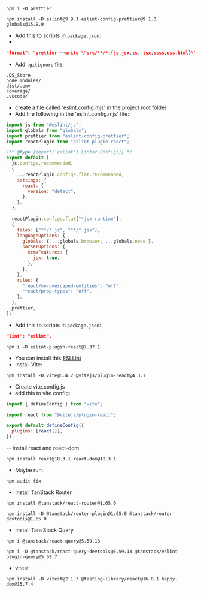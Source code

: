 ```
npm i -D prettier
```

```
npm install -D eslint@9.9.1 eslint-config-prettier@9.1.0 globals@15.9.0
```

- Add this to scripts in `package.json`:
-

```json
"format": "prettier --write \"src/**/*.{js,jsx,ts, tsx,scss,css,html}\""
```

- Add `.gitignore` file:

```
.DS_Store
node_modules/
dist/.env
coverage/
.vscode/

```

- create a file called 'eslint.config.mjs' in the project root folder
- Add the following in the 'eslint.config.mjs' file:

```js
import js from "@eslint/js";
import globals from "globals";
import prettier from "eslint-config-prettier";
import reactPlugin from "eslint-plugin-react";

/** @type {import('eslint').Linter.Config[]} */
export default [
  js.configs.recommended,
  {
    ...reactPlugin.configs.flat.recommended,
    settings: {
      react: {
        version: "detect",
      },
    },
  },

  reactPlugin.configs.flat["*jsx-runtime"],
  {
    files: ["**/*.js", "**/*.jsx"],
    languageOptions: {
      globals: { ...globals.browser, ...globals.node },
      parserOptions: {
        ecmaFeatures: {
          jsx: true,
        },
      },
    },
    rules: {
      "react/no-unescaped-entities": "off",
      "react/prop-types": "off",
    },
  },
  prettier,
];
```

- Add this to scripts in `package.json`:

```json
"lint": "eslint",
```

```
npm i -D eslint-plugin-react@7.37.1
```

- You can install this [ESLLint](https://marketplace.visualstudio.com/items?itemName=dbaeumer.vscode-eslint)
- Install Vite:

```
npm install -D vite@5.4.2 @vitejs/plugin-react@4.3.1
```

- Create vite.config.js
- add this to vite config:

```js
import { defineConfig } from "vite";

import react from "@vitejs/plugin-react";

export default defineConfig({
  plugins: [react()],
});
```

-- install react and react-dom

```
npm install react@18.3.1 react-dom@18.3.1
```

- Maybe run:

```
npm audit fix
```

- Install TanStack Router

```
npm install @tanstack/react-router@1.65.0
```

```
npm install -D @tanstack/router-plugin@1.65.0 @tanstack/router-devtools@1.65.0
```

- Install TansStack Query

```
npm i @tanstack/react-query@5.59.13
```

```
npm i -D @tanstack/react-query-devtools@5.59.13 @tanstack/eslint-plugin-query@5.59.7

```

- vitest

```
npm install -D vitest@2.1.3 @testing-library/react@16.0.1 happy-dom@15.7.4
```
